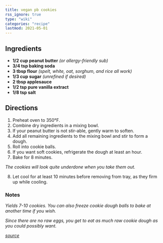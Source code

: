 ```yaml
---
title: vegan pb cookies
rss_ignore: true
type: "wiki"
categories: "recipe"
lastmod: 2021-05-01
---
```


## Ingredients

-   **1/2 cup peanut butter** _(or allergy-friendly sub)_
-   **3/4 tsp baking soda**
-   **3 tbsp flour** _(spelt, white, oat, sorghum, and rice all work)_
-   **1/3 cup sugar** _(unrefined if desired)_
-   **2 tbsp applesauce**
-   **1/2 tsp pure vanilla extract**
-   **1/8 tsp salt**

## Directions

1.  Preheat oven to 350°F.
2.  Combine dry ingredients in a mixing bowl.
3.  If your peanut butter is not stir-able, gently warm to soften.
4.  Add all remaining ingredients to the mixing bowl and stir to form a dough.
5.  Roll into cookie balls.
6.  If you want soft cookies, refrigerate the dough at least an hour.
7.  Bake for 8 minutes.

_The cookies will look quite underdone when you take them out._

8.  Let cool for at least 10 minutes before removing from tray, as they firm up while cooling.

### Notes

_Yields 7-10 cookies. You can also freeze cookie dough balls to bake at another time if you wish._

_Since there are no raw eggs, you get to eat as much raw cookie dough as you could possibly want._

_[source](https://chocolatecoveredkatie.com/secret-peanut-butter-cookies/)_